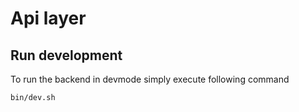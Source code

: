 # Api layer

## Run development

To run the backend in devmode simply execute following command

```
bin/dev.sh
```

